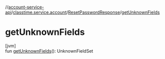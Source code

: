 //[account-service-api](../../../index.md)/[classtime.service.account](../index.md)/[ResetPasswordResponse](index.md)/[getUnknownFields](get-unknown-fields.md)

# getUnknownFields

[jvm]\
fun [getUnknownFields](get-unknown-fields.md)(): UnknownFieldSet
